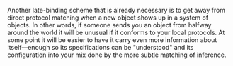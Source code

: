 Another late-binding scheme that is already necessary is to get away from direct protocol matching when a new object shows up in a system of objects. In other words, if someone sends you an object from halfway around the world it will be unusual if it conforms to your local protocols. At some point it will be easier to have it carry even more information about itself—enough so its specifications can be "understood" and its configuration into your mix done by the more subtle matching of inference.
